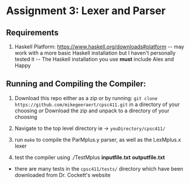 # Assignment 3: Lexer and Parser

## Requirements

 1. Haskell Platform: https://www.haskell.org/downloads#platform
 -- may work with a more basic Haskell installation but I haven't personally tested it
 -- The Haskell installation you use **must** include Alex and Happy

## Running and Compiling the Compiler:

 1. Download this repo either as a zip or by running: 
 	`git clone https://github.com/mikegeeraert/cpsc411.git`
 	in a directory of your choosing
 	*or*
 	Download the zip and unpack to a directory of your choosing 
 2. Navigate to the top level directory ie -> `youDirectory/cpsc411/`

 3. run `make` to compile the ParMplus.y parser, as well as the LexMplus.x lexer

 4. test the compiler using ./TestMplus **inputfile.txt** **outputfile.txt**
  - there are many tests in the `cpsc411/tests/` directory which have been downloaded from Dr. Cockett's website